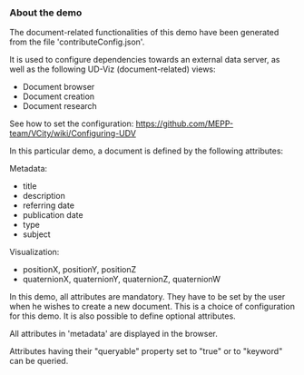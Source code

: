 ### About the demo

The document-related functionalities of this demo have been generated from
the file 'contributeConfig.json'.

It is used to configure dependencies towards an external data server, as well as
the following UD-Viz (document-related) views:
 - Document browser
 - Document creation
 - Document research

See how to set the configuration:
https://github.com/MEPP-team/VCity/wiki/Configuring-UDV

In this particular demo, a document is defined by the following attributes:

Metadata:
  - title
  - description
  - referring date
  - publication date
  - type
  - subject

Visualization:
  - positionX, positionY, positionZ
  - quaternionX, quaternionY, quaternionZ, quaternionW

In this demo, all attributes are mandatory. They have to be set by the user when
he wishes to create a new document. This is a choice of configuration for this
demo. It is also possible to define optional attributes.

All attributes in 'metadata' are displayed in the browser.

Attributes having their "queryable" property set to "true" or to "keyword" can be
queried.
